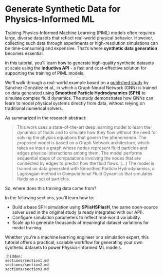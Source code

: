 # Generate Synthetic Data for Physics-Informed ML
Training Physics-Informed Machine Learning (PIML) models often requires large, diverse datasets that reflect real-world physical behavior. However, collecting such data through experiments or high-resolution simulations can be time-consuming and expensive. That’s where **synthetic data generation** becomes essential.

In this tutorial, you'll learn how to generate high-quality synthetic datasets at scale using the **Inductiva API** - a fast and cost-effective solution for supporting the training of PIML models.

We'll walk through a real-world example based on a [published study](https://arxiv.org/abs/2002.09405) by Sánchez-González et al., in which a Graph Neural Network (GNN) is trained on data generated using **Smoothed Particle Hydrodynamics (SPH)** to simulate complex fluid dynamics. The study demonstrates how GNNs can learn to model physical systems directly from data, without relying on traditional numerical solvers.

As summarized in the research abstract:

> This work uses a state-of-the-art deep learning model to learn the dynamics of fluids and to simulate how they flow without the need for solving the physics equations that govern the phenomenon. The proposed model is based on a Graph Network architecture, which takes as input a graph whose nodes represent fluid particles and edges physical interactions among them. The model performs sequential steps of computations involving the nodes that are connected by edges to predict how the fluid flows. (…) The model is trained on data generated with Smoothed Particle Hydrodynamics, a Lagrangian method in Computational Fluid Dynamics that simulates fluids as a set of particles.

So, where does this training data come from?

In the following sections, you’ll learn how to:
* Build a base SPH simulation using **SPlisHSPlasH**, the same open-source solver used in the original study (already integrated with our API).
* Configure simulation parameters to reflect real-world variability.
* Scale up to generate thousands of meaningful dataset variations for model training.

Whether you're a machine learning engineer or a simulation expert, this tutorial offers a practical, scalable workflow for generating your own synthetic datasets to power Physics-informed ML models.


```{toctree}
:hidden:
sections/section1.md
sections/section2.md
sections/section3.md
```
